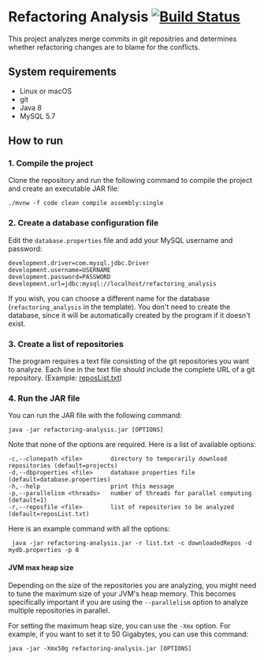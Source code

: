 # Refactoring Analysis [![Build Status](https://travis-ci.com/ualberta-smr/code-mahmoudi-refactoring-analysis.svg?token=24uYxacbz7nEGNcMhkpg&branch=master)](https://travis-ci.com/ualberta-smr/code-mahmoudi-refactoring-analysis)
This project analyzes merge commits in git repositries and determines whether refactoring changes are to blame for the conflicts.


## System requirements
* Linux or macOS
* git
* Java 8
* MySQL 5.7

## How to run

### 1. Compile the project
Clone the repository and run the following command to compile the project and create an executable JAR file:
```
./mvnw -f code clean compile assembly:single
```

### 2. Create a database configuration file
Edit the `database.properties` file and add your MySQL username and password:
```
development.driver=com.mysql.jdbc.Driver
development.username=USERNAME
development.password=PASSWORD
development.url=jdbc:mysql://localhost/refactoring_analysis
```
If you wish, you can choose a different name for the database (`refactoring_analysis` in the template). You don't need to create the database, since it will be automatically created by the program if it doesn't exist.

### 3. Create a list of repositories
The program requires a text file consisting of the git repositories you want to analyze. Each line in the text file should   include the complete URL of a git repository. (Example: [reposList.txt](reposList.txt))

### 4. Run the JAR file
You can run the JAR file with the following command:
 ```
 java -jar refactoring-analysis.jar [OPTIONS]
 ```
 Note that none of the options are required. Here is a list of available options:
 ```
 -c,--clonepath <file>        directory to temporarily download repositories (default=projects)
 -d,--dbproperties <file>     database properties file (default=database.properties)
 -h,--help                    print this message
 -p,--parallelism <threads>   number of threads for parallel computing (default=1)
 -r,--reposfile <file>        list of repositories to be analyzed (default=reposList.txt)
 ```
 Here is an example command with all the options:
 ```
  java -jar refactoring-analysis.jar -r list.txt -c downloadedRepos -d mydb.properties -p 8 
 ```
 
 #### JVM max heap size
 Depending on the size of the repositories you are analyzing, you might need to tune the maximum size of your JVM's heap memory. This becomes specifically important if you are using the `--parallelism` option to analyze multiple repositories in parallel.
 
 For setting the maximum heap size, you can use the `-Xmx` option. For example, if you want to set it to 50 Gigabytes, you can use this command:
```
java -jar -Xmx50g refactoring-analysis.jar [OPTIONS]
```
